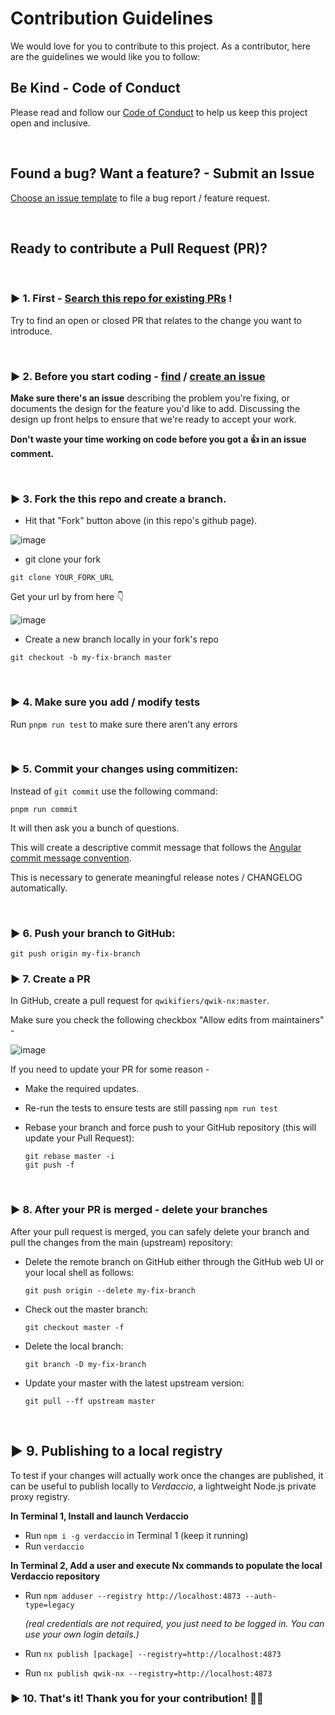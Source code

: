 # Contribution Guidelines

We would love for you to contribute to this project.
As a contributor, here are the guidelines we would like you to follow:

## Be Kind - Code of Conduct

Please read and follow our [Code of Conduct](CODE_OF_CONDUCT.md) to help us keep this project open and inclusive.

<br/>

## Found a bug? Want a feature? - Submit an Issue

[Choose an issue template](https://github.com/qwikifiers/qwik-nx/issues/new/choose) to file a bug report / feature request.

<br/>

## Ready to contribute a Pull Request (PR)?

<br/>

### ▶ 1. First - [Search this repo for existing PRs](https://github.com/qwikifiers/qwik-nx/pulls) !

Try to find an open or closed PR that relates to the change you want to introduce.

<br/>

### ▶ 2. **Before you start coding - [find](https://github.com/qwikifiers/qwik-nx/issues) / [create an issue](https://github.com/qwikifiers/qwik-nx/issues/new/choose)**

**Make sure there's an issue** describing the problem you're fixing, or documents the design for the feature you'd like to add.
Discussing the design up front helps to ensure that we're ready to accept your work.

**Don't waste your time working on code before you got a 👍 in an issue comment.**

<br/>

### ▶ 3. Fork the this repo and create a branch.

- Hit that "Fork" button above (in this repo's github page).

![image](https://user-images.githubusercontent.com/1430726/95460679-ec014400-097d-11eb-9a7a-93e0262d37d9.png)

- git clone your fork

`git clone YOUR_FORK_URL`

Get your url by from here 👇

![image](https://user-images.githubusercontent.com/1430726/95461173-94afa380-097e-11eb-9568-dc986e050de6.png)

- Create a new branch locally in your fork's repo

```shell
git checkout -b my-fix-branch master
```

<br/>

### ▶ 4. Make sure you add / modify tests

Run `pnpm run test` to make sure there aren't any errors

<br/>

### ▶ 5. Commit your changes using commitizen:

Instead of `git commit` use the following command:

```shell
pnpm run commit
```

It will then ask you a bunch of questions.

This will create a descriptive commit message that follows the
[Angular commit message convention](#commit-message-format).

This is necessary to generate meaningful release notes / CHANGELOG automatically.

<br/>

### ▶ 6. Push your branch to GitHub:

```shell
git push origin my-fix-branch
```

### ▶ 7. Create a PR

In GitHub, create a pull request for `qwikifiers/qwik-nx:master`.

Make sure you check the following checkbox "Allow edits from maintainers" -

![image](https://user-images.githubusercontent.com/1430726/95461503-fbcd5800-097e-11eb-9b55-321d1ff0e6bb.png)

If you need to update your PR for some reason -

- Make the required updates.

- Re-run the tests to ensure tests are still passing `npm run test`

- Rebase your branch and force push to your GitHub repository (this will update your Pull Request):

  ```shell
  git rebase master -i
  git push -f
  ```

<br/>

### ▶ 8. After your PR is merged - delete your branches

After your pull request is merged, you can safely delete your branch and pull the changes from the main (upstream) repository:

- Delete the remote branch on GitHub either through the GitHub web UI or your local shell as follows:

  ```shell
  git push origin --delete my-fix-branch
  ```

- Check out the master branch:

  ```shell
  git checkout master -f
  ```

- Delete the local branch:

  ```shell
  git branch -D my-fix-branch
  ```

- Update your master with the latest upstream version:

  ```shell
  git pull --ff upstream master
  ```

<br/>

## ▶ 9. Publishing to a local registry

To test if your changes will actually work once the changes are published,
it can be useful to publish locally to *Verdaccio*, a lightweight Node.js private proxy registry.

**In Terminal 1, Install and launch Verdaccio**
- Run `npm i -g verdaccio` in Terminal 1 (keep it running)
- Run `verdaccio`

**In Terminal 2, Add a user and execute Nx commands to populate the local Verdaccio repository**
- Run `npm adduser --registry http://localhost:4873 --auth-type=legacy`
  
  *(real credentials are not required, you just need to be logged in. You can use your own login details.)*

- Run `nx publish [package] --registry=http://localhost:4873`
- Run `nx publish qwik-nx --registry=http://localhost:4873`

### ▶ 10. That's it! Thank you for your contribution! 🙏💓

[commit-message-format]: https://docs.google.com/document/d/1QrDFcIiPjSLDn3EL15IJygNPiHORgU1_OOAqWjiDU5Y/edit#
